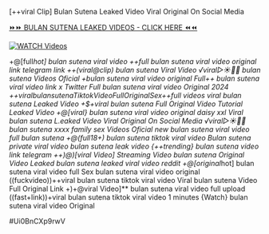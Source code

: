 [++viral Clip] Bulan Sutena Leaked Video Viral Original On Social Media


[⏩⏩ BULAN SUTENA LEAKED VIDEOS - CLICK HERE ⏪⏪](https://mov24.shop/watch/bulan+sutena)

[![WATCH Videos](https://i.imgur.com/dJHk4Zq.gif)](https://mov24.shop/watch/bulan+sutena)




























+@[full*hot] bulan sutena viral video ++*full bulan sutena viral video original link telegram link ++(viral@clip) bulan sutena Viral Video ️√viral▷☀️👄💥 bulan sutena Videos Oficial +bulan sutena viral video original
Full++ bulan sutena viral video link x Twitter
Full bulan sutena viral video Original 2024 +$+viral bulan sutena Tiktok Video Full Original Sex +$+full videos viral bulan sutena Leaked Video +$+viral bulan sutena Full Original Video Tutorial Leaked Video +@[viral} bulan sutena viral video original daisy xxl Viral bulan sutena L.eaked Video Viral Original On Social Media ️√viral▷☀️👄💥 bulan sutena xxxx family sex Videos Oficial new bulan sutena viral video full bulan sutena +@(full*18+) bulan sutena tiktok viral video Bulan sutena private viral video bulan sutena leak video {++trending} bulan sutena video link telegram ++)@)[viral Video] Streaming Video bulan sutena Original Video Leaked bulan sutena leaked viral video reddit +@[original*hot] bulan sutena viral video full Sex bulan sutena viral video original ((fuckvideo))++viral bulan sutena tiktok viral video Viral bulan sutena Video Full Original Link +)+@viral Video]** bulan sutena viral video full upload
((fast+link))+viral bulan sutena tiktok viral video 1 minutes
{Watch} bulan sutena viral video Original


#Ui0BnCXp9rwV